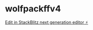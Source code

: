 # wolfpackffv4

[Edit in StackBlitz next generation editor ⚡️](https://stackblitz.com/~/github.com/ghidtm44/wolfpackffv4)